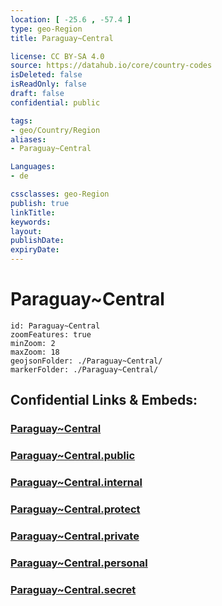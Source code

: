```yaml
---
location: [ -25.6 , -57.4 ] 
type: geo-Region
title: Paraguay~Central

license: CC BY-SA 4.0
source: https://datahub.io/core/country-codes
isDeleted: false
isReadOnly: false
draft: false
confidential: public

tags:
- geo/Country/Region
aliases:
- Paraguay~Central

Languages:
- de

cssclasses: geo-Region
publish: true
linkTitle: 
keywords: 
layout: 
publishDate: 
expiryDate: 
---
```


# Paraguay~Central

```leaflet
id: Paraguay~Central
zoomFeatures: true 
minZoom: 2 
maxZoom: 18
geojsonFolder: ./Paraguay~Central/
markerFolder: ./Paraguay~Central/
```


## Confidential Links & Embeds: 

### [Paraguay~Central](/_Standards/Earth/Continent/America~South/Paraguay/departments~Paraguay/Paraguay~Central.md) 

### [Paraguay~Central.public](/_public/Earth/Continent/America~South/Paraguay/departments~Paraguay/Paraguay~Central.public.md) 

### [Paraguay~Central.internal](/_internal/Earth/Continent/America~South/Paraguay/departments~Paraguay/Paraguay~Central.internal.md) 

### [Paraguay~Central.protect](/_protect/Earth/Continent/America~South/Paraguay/departments~Paraguay/Paraguay~Central.protect.md) 

### [Paraguay~Central.private](/_private/Earth/Continent/America~South/Paraguay/departments~Paraguay/Paraguay~Central.private.md) 

### [Paraguay~Central.personal](/_personal/Earth/Continent/America~South/Paraguay/departments~Paraguay/Paraguay~Central.personal.md) 

### [Paraguay~Central.secret](/_secret/Earth/Continent/America~South/Paraguay/departments~Paraguay/Paraguay~Central.secret.md)

